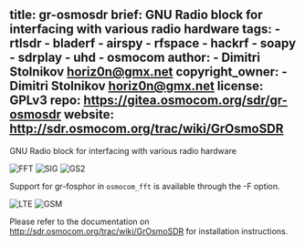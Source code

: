 title: gr-osmosdr
brief: GNU Radio block for interfacing with various radio hardware
tags:
    - rtlsdr
    - bladerf
    - airspy
    - rfspace
    - hackrf
    - soapy
    - sdrplay
    - uhd
    - osmocom
author:
    - Dimitri Stolnikov <horiz0n@gmx.net>
copyright_owner:
    - Dimitri Stolnikov <horiz0n@gmx.net>
license: GPLv3
repo: https://gitea.osmocom.org/sdr/gr-osmosdr
website: http://sdr.osmocom.org/trac/wiki/GrOsmoSDR
---
GNU Radio block for interfacing with various radio hardware

![FFT](http://sdr.osmocom.org/trac/raw-attachment/wiki/GrOsmoSDR/fft-lte.png "osmocom_fft")
![SIG](http://sdr.osmocom.org/trac/raw-attachment/wiki/GrOsmoSDR/siggen-gsm.png "osmocom_siggen")
![GS2](http://sdr.osmocom.org/trac/raw-attachment/wiki/GrOsmoSDR/gsm-hackrf-8M.png "osmocom_siggen with hackrf")

Support for gr-fosphor in `osmocom_fft` is available through the -F option.

![LTE](http://sdr.osmocom.org/trac/raw-attachment/wiki/GrOsmoSDR/fosphor.png "LTE")
![GSM](http://sdr.osmocom.org/trac/raw-attachment/wiki/GrOsmoSDR/fosphor2.png "GSM")

Please refer to the documentation on http://sdr.osmocom.org/trac/wiki/GrOsmoSDR
for installation instructions.
